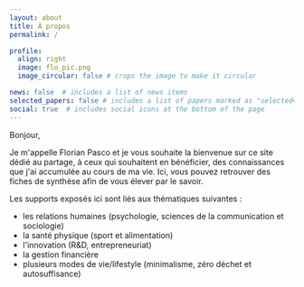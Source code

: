 ```yaml
---
layout: about
title: À propos
permalink: /

profile:
  align: right
  image: flo_pic.png
  image_circular: false # crops the image to make it circular

news: false  # includes a list of news items
selected_papers: false # includes a list of papers marked as "selected={true}"
social: true  # includes social icons at the bottom of the page
---
```

Bonjour,

Je m'appelle Florian Pasco et je vous souhaite la bienvenue sur ce site dédié au partage, à ceux qui souhaitent en bénéficier, des connaissances que j'ai accumulée au cours de ma vie. Ici, vous pouvez retrouver des fiches de synthèse afin de vous élever par le savoir.

Les supports exposés ici sont liés aux thématiques suivantes :
- les relations humaines (psychologie, sciences de la communication et sociologie)
- la santé physique (sport et alimentation)
- l'innovation (R&D, entrepreneuriat)
- la gestion financière
- plusieurs modes de vie/lifestyle (minimalisme, zéro déchet et autosuffisance)
